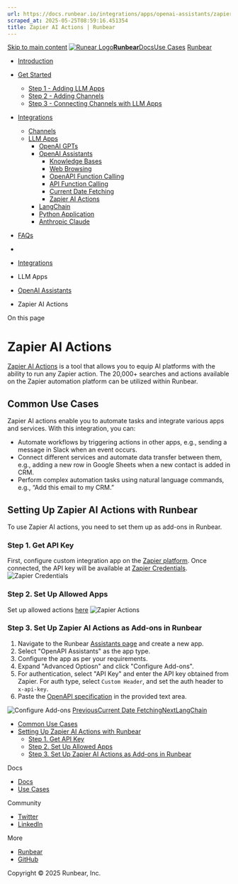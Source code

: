 ```yaml
---
url: https://docs.runbear.io/integrations/apps/openai-assistants/zapier-ai-actions
scraped_at: 2025-05-25T08:59:16.451354
title: Zapier AI Actions | Runbear
---
```


[Skip to main content](https://docs.runbear.io/integrations/apps/openai-assistants/zapier-ai-actions#__docusaurus_skipToContent_fallback)
[![Runear Logo](https://docs.runbear.io/img/logo.svg)**Runbear**](https://docs.runbear.io/)[Docs](https://docs.runbear.io/)[Use Cases](https://docs.runbear.io/use-cases)
[Runbear](https://runbear.io)
  * [Introduction](https://docs.runbear.io/)
  * [Get Started](https://docs.runbear.io/get-started)
    * [Step 1 - Adding LLM Apps](https://docs.runbear.io/get-started/app)
    * [Step 2 - Adding Channels](https://docs.runbear.io/get-started/channel)
    * [Step 3 - Connecting Channels with LLM Apps](https://docs.runbear.io/get-started/connection)
  * [Integrations](https://docs.runbear.io/integrations)
    * [Channels](https://docs.runbear.io/integrations/apps/openai-assistants/zapier-ai-actions)
    * [LLM Apps](https://docs.runbear.io/integrations/apps/openai-assistants/zapier-ai-actions)
      * [OpenAI GPTs](https://docs.runbear.io/integrations/apps/openai-gpts/)
      * [OpenAI Assistants](https://docs.runbear.io/integrations/apps/openai-assistants/)
        * [Knowledge Bases](https://docs.runbear.io/integrations/apps/openai-assistants/zapier-ai-actions)
        * [Web Browsing](https://docs.runbear.io/integrations/apps/openai-assistants/web-browsing)
        * [OpenAPI Function Calling](https://docs.runbear.io/integrations/apps/openai-assistants/api-calling-openapi)
        * [API Function Calling](https://docs.runbear.io/integrations/apps/openai-assistants/api-calling)
        * [Current Date Fetching](https://docs.runbear.io/integrations/apps/openai-assistants/current-date-fetching)
        * [Zapier AI Actions](https://docs.runbear.io/integrations/apps/openai-assistants/zapier-ai-actions)
      * [LangChain](https://docs.runbear.io/integrations/apps/langchain/)
      * [Python Application](https://docs.runbear.io/integrations/apps/python-sdk/)
      * [Anthropic Claude](https://docs.runbear.io/integrations/apps/anthropic-claude/)
  * [FAQs](https://docs.runbear.io/faq)


  * [](https://docs.runbear.io/)
  * [Integrations](https://docs.runbear.io/integrations)
  * LLM Apps
  * [OpenAI Assistants](https://docs.runbear.io/integrations/apps/openai-assistants/)
  * Zapier AI Actions


On this page
# Zapier AI Actions
[Zapier AI Actions](https://actions.zapier.com/) is a tool that allows you to equip AI platforms with the ability to run any Zapier action. The 20,000+ searches and actions available on the Zapier automation platform can be utilized within Runbear.
## Common Use Cases[​](https://docs.runbear.io/integrations/apps/openai-assistants/zapier-ai-actions#common-use-cases "Direct link to Common Use Cases")
Zapier AI actions enable you to automate tasks and integrate various apps and services. With this integration, you can:
  * Automate workflows by triggering actions in other apps, e.g., sending a message in Slack when an event occurs.
  * Connect different services and automate data transfer between them, e.g., adding a new row in Google Sheets when a new contact is added in CRM.
  * Perform complex automation tasks using natural language commands, e.g., “Add this email to my CRM.”


## Setting Up Zapier AI Actions with Runbear[​](https://docs.runbear.io/integrations/apps/openai-assistants/zapier-ai-actions#setting-up-zapier-ai-actions-with-runbear "Direct link to Setting Up Zapier AI Actions with Runbear")
To use Zapier AI actions, you need to set them up as add-ons in Runbear.
### Step 1. Get API Key[​](https://docs.runbear.io/integrations/apps/openai-assistants/zapier-ai-actions#step-1-get-api-key "Direct link to Step 1. Get API Key")
First, configure custom integration app on the [Zapier platform](https://actions.zapier.com/custom/actions/). Once connected, the API key will be available at [Zapier Credentials](https://actions.zapier.com/credentials/). ![Zapier Credentials](https://docs.runbear.io/assets/images/zapier-credentials-5dd4e7444f48d0a87273c1c7a458b8ec.png)
### Step 2. Set Up Allowed Apps[​](https://docs.runbear.io/integrations/apps/openai-assistants/zapier-ai-actions#step-2-set-up-allowed-apps "Direct link to Step 2. Set Up Allowed Apps")
Set up allowed actions [here](https://actions.zapier.com/custom/start) ![Zapier Actions](https://docs.runbear.io/assets/images/zapier-actions-a5f095115bb2e4340e74091494da2001.png)
### Step 3. Set Up Zapier AI Actions as Add-ons in Runbear[​](https://docs.runbear.io/integrations/apps/openai-assistants/zapier-ai-actions#step-3-set-up-zapier-ai-actions-as-add-ons-in-runbear "Direct link to Step 3. Set Up Zapier AI Actions as Add-ons in Runbear")
  1. Navigate to the Runbear [Assistants page](https://runbear.io/assistants) and create a new app.
  2. Select "OpenAPI Assistants" as the app type.
  3. Configure the app as per your requirements.
  4. Expand "Advanced Optiosn" and click "Configure Add-ons".
  5. For authentication, select "API Key" and enter the API key obtained from Zapier. For auth type, select `Custom Header`, and set the auth header to `x-api-key`.
  6. Paste the [OpenAPI specification](https://actions.zapier.com/api/v2/openapi.json) in the provided text area.


![Configure Add-ons](https://docs.runbear.io/assets/images/zapier-configure-addons-3d79c73c018735ff689f4a76113f7423.png)
[PreviousCurrent Date Fetching](https://docs.runbear.io/integrations/apps/openai-assistants/current-date-fetching)[NextLangChain](https://docs.runbear.io/integrations/apps/langchain/)
  * [Common Use Cases](https://docs.runbear.io/integrations/apps/openai-assistants/zapier-ai-actions#common-use-cases)
  * [Setting Up Zapier AI Actions with Runbear](https://docs.runbear.io/integrations/apps/openai-assistants/zapier-ai-actions#setting-up-zapier-ai-actions-with-runbear)
    * [Step 1. Get API Key](https://docs.runbear.io/integrations/apps/openai-assistants/zapier-ai-actions#step-1-get-api-key)
    * [Step 2. Set Up Allowed Apps](https://docs.runbear.io/integrations/apps/openai-assistants/zapier-ai-actions#step-2-set-up-allowed-apps)
    * [Step 3. Set Up Zapier AI Actions as Add-ons in Runbear](https://docs.runbear.io/integrations/apps/openai-assistants/zapier-ai-actions#step-3-set-up-zapier-ai-actions-as-add-ons-in-runbear)


Docs
  * [Docs](https://docs.runbear.io/)
  * [Use Cases](https://docs.runbear.io/use-cases)


Community
  * [Twitter](https://twitter.com/runbear_io)
  * [LinkedIn](https://www.linkedin.com/company/runbear)


More
  * [Runbear](https://runbear.io)
  * [GitHub](https://github.com/runbear-io/plugbear-python-sdk)


Copyright © 2025 Runbear, Inc.


